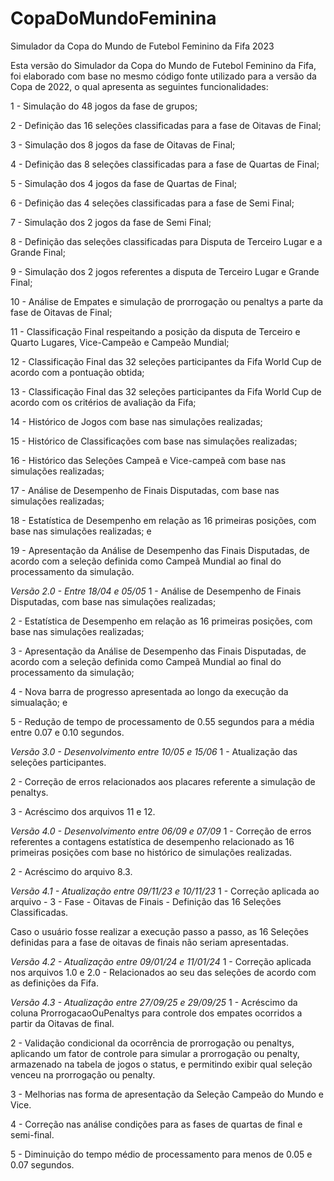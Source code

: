 # CopaDoMundoFeminina
Simulador da Copa do Mundo de Futebol Feminino da Fifa 2023

Esta versão do Simulador da Copa do Mundo de Futebol Feminino da Fifa, foi elaborado com base no mesmo código fonte utilizado para a versão da Copa de 2022, o qual apresenta as seguintes funcionalidades:

1 - Simulação do 48 jogos da fase de grupos;

2 - Definição das 16 seleções classificadas para a fase de Oitavas de Final;

3 - Simulação dos 8 jogos da fase de Oitavas de Final;

4 - Definição das 8 seleções classificadas para a fase de Quartas de Final;

5 - Simulação dos 4 jogos da fase de Quartas de Final;

6 - Definição das 4 seleções classificadas para a fase de Semi Final;

7 - Simulação dos 2 jogos da fase de Semi Final;

8 - Definição das seleções classificadas para Disputa de Terceiro Lugar e a Grande Final;

9 - Simulação dos 2 jogos referentes a disputa de Terceiro Lugar e Grande Final;

10 - Análise de Empates e simulação de prorrogação ou penaltys a parte da fase de Oitavas de Final;

11 - Classificação Final respeitando a posição da disputa de Terceiro e Quarto Lugares, Vice-Campeão e Campeão Mundial;

12 - Classificação Final das 32 seleções participantes da Fifa World Cup de acordo com a pontuação obtida;

13 - Classificação Final das 32 seleções participantes da Fifa World Cup de acordo com os critérios de avaliação da Fifa;

14 - Histórico de Jogos com base nas simulações realizadas;

15 - Histórico de Classificações com base nas simulações realizadas;

16 - Histórico das Seleções Campeã e Vice-campeã com base nas simulações realizadas;

17 - Análise de Desempenho de Finais Disputadas, com base nas simulações realizadas;

18 - Estatística de Desempenho em relação as 16 primeiras posições, com base nas simulações realizadas; e

19 - Apresentação da Análise de Desempenho das Finais Disputadas, de acordo com a seleção definida como Campeã Mundial ao final do processamento da simulação.

*Versão 2.0 - Entre 18/04 e 05/05*
1 - Análise de Desempenho de Finais Disputadas, com base nas simulações realizadas;

2 - Estatística de Desempenho em relação as 16 primeiras posições, com base nas simulações realizadas;

3 - Apresentação da Análise de Desempenho das Finais Disputadas, de acordo com a seleção definida como Campeã Mundial ao final do processamento da simulação; 

4 - Nova barra de progresso apresentada ao longo da execução da simualação; e

5 - Redução de tempo de processamento de 0.55 segundos para a média entre  0.07 e 0.10 segundos.

*Versão 3.0 - Desenvolvimento entre 10/05 e 15/06*
1 - Atualização das seleções participantes.

2 - Correção de erros relacionados aos placares referente a simulação de penaltys.

3 - Acréscimo dos arquivos 11 e 12.

*Versão 4.0 - Desenvolvimento entre 06/09 e 07/09*
1 - Correção de erros referentes a contagens estatística de desempenho relacionado as 16 primeiras posições com base no histórico de simulações realizadas.

2 - Acréscimo do arquivo 8.3.

*Versão 4.1 - Atualização entre 09/11/23 e 10/11/23*
1 - Correção aplicada ao arquivo - 3 - Fase - Oitavas de Finais - Definição das 16 Seleções Classificadas.

Caso o usuário fosse realizar a execução passo a passo, as 16 Seleções definidas para a fase de oitavas de finais não seriam apresentadas.

*Versão 4.2 - Atualização entre 09/01/24 e 11/01/24* 
1 - Correção aplicada nos arquivos 1.0 e 2.0 - Relacionados ao seu das seleções de acordo com as definições da Fifa.

*Versão 4.3 - Atualização entre 27/09/25 e 29/09/25*
1 - Acréscimo da coluna ProrrogacaoOuPenaltys para controle dos empates ocorridos a partir da Oitavas de final.

2 - Validação condicional da ocorrência de prorrogação ou penaltys, aplicando um fator de controle para simular a prorrogação ou penalty, armazenado na tabela de jogos o status, e permitindo exibir qual seleção venceu na prorrogação ou penalty.

3 - Melhorias nas forma de apresentação da Seleção Campeão do Mundo e Vice.

4 - Correção nas análise condições para as fases de quartas de final e semi-final.

5 - Diminuição do tempo médio de processamento para menos de 0.05 e 0.07 segundos.
